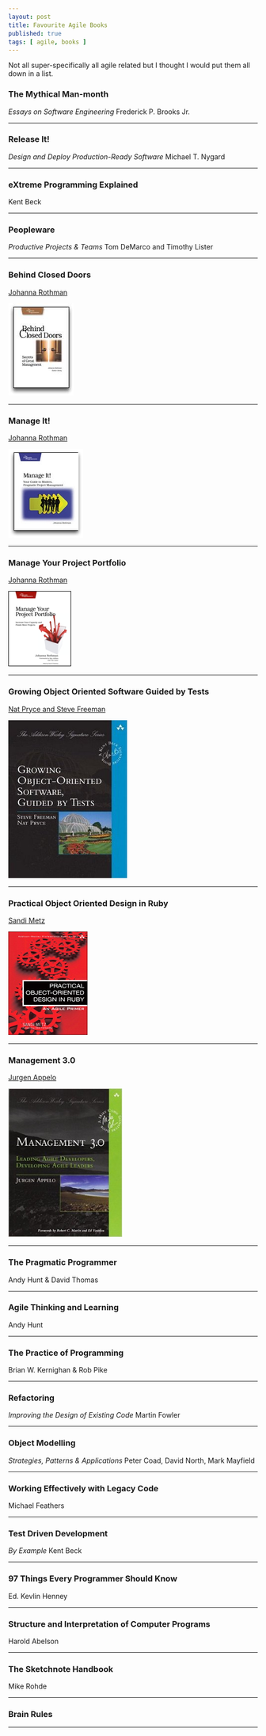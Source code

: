 ```yaml
---
layout: post
title: Favourite Agile Books
published: true
tags: [ agile, books ]
---
```


Not all super-specifically all agile related but I thought I would put them all down in a list.

### The Mythical Man-month
*Essays on Software Engineering* 
Frederick P. Brooks Jr.

--- 

### Release It! 
*Design and Deploy Production-Ready Software* 
Michael T. Nygard

---

### eXtreme Programming Explained 
Kent Beck

---

### Peopleware
*Productive Projects & Teams* 
Tom DeMarco and Timothy Lister

---

### Behind Closed Doors
[Johanna Rothman](http://www.jrothman.com/)

![behind closed doors](/img/posts/favourite-agile-books/behind-closed-doors.jpg)

---

### Manage It!
[Johanna Rothman](http://www.jrothman.com/)

![manage it!](/img/posts/favourite-agile-books/manage-it.jpg)

---

### Manage Your Project Portfolio
[Johanna Rothman](http://www.jrothman.com/)

![manage your project portfolio](/img/posts/favourite-agile-books/manage-your-project-portfolio.jpg)

---

### Growing Object Oriented Software Guided by Tests
[Nat Pryce and Steve Freeman](http://www.growing-object-oriented-software.com/)

![goos](/img/posts/favourite-agile-books/goos.jpg)

---

### Practical Object Oriented Design in Ruby
[Sandi Metz](http://www.sandimetz.com/)

![poodr](/img/posts/favourite-agile-books/poodr.jpg)

---
 
### Management 3.0
[Jurgen Appelo](http://www.jurgenappelo.com)

![management 3.0](/img/posts/favourite-agile-books/management-3.0.jpg)

---

### The Pragmatic Programmer 
Andy Hunt & David Thomas

---

### Agile Thinking and Learning
Andy Hunt

---

### The Practice of Programming 
Brian W. Kernighan & Rob Pike

---

### Refactoring
*Improving the Design of Existing Code* 
Martin Fowler

---

### Object Modelling
*Strategies, Patterns & Applications*
Peter Coad, David North, Mark Mayfield

---

### Working Effectively with Legacy Code 
Michael Feathers

---

### Test Driven Development
*By Example*
Kent Beck

---

### 97 Things Every Programmer Should Know
Ed. Kevlin Henney

---

### Structure and Interpretation of Computer Programs
Harold Abelson

---

### The Sketchnote Handbook
Mike Rohde

---

### Brain Rules

---

